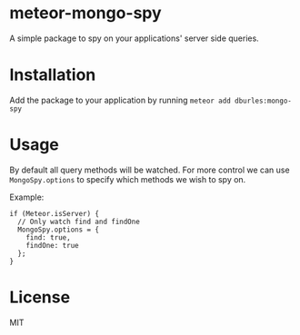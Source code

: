 meteor-mongo-spy
================

A simple package to spy on your applications' server side queries.


# Installation

Add the package to your application by running `meteor add dburles:mongo-spy`


# Usage

By default all query methods will be watched. For more control we can use `MongoSpy.options` to specify which methods we wish to spy on.

Example:
```
if (Meteor.isServer) {
  // Only watch find and findOne
  MongoSpy.options = {
    find: true,
    findOne: true
  };
}
```

# License

MIT
